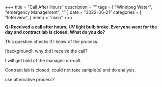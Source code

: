+++
title = "Call After Hours"
description = ""
tags = [
    "Winnipeg Water",
    "emergency Management",
    ""
]
date = "2022-06-21"
categories = [
    "Interview",
]
menu = "main"
+++

**Q: Received a call after hours, UV light bulb broke.  Everyone went for the day and contract lab is closed.  What do you do?**  

This question checks if I know of the process.

[background]: why did I receive the call?

I will get hold of the manager-on-call. 

Contract lab is closed, could not take sample(s) and do analysis.

use alternative process?